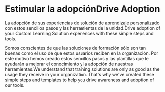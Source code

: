 # <a name="drive-adoption"></a><span data-ttu-id="fb4dc-101">Estimular la adopción</span><span class="sxs-lookup"><span data-stu-id="fb4dc-101">Drive Adoption</span></span>

<span data-ttu-id="fb4dc-102">La adopción de sus experiencias de solución de aprendizaje personalizado con estos sencillos pasos y las herramientas de la unidad.</span><span class="sxs-lookup"><span data-stu-id="fb4dc-102">Drive adoption of your Custom Learning Solution experiences with these simple steps and tools.</span></span> 

<span data-ttu-id="fb4dc-p101">Somos conscientes de que las soluciones de formación sólo son tan buenas como el uso de que estos usuarios reciben en la organización.  Por este motivo hemos creado estos sencillos pasos y las plantillas que le ayudarán a mejorar el conocimiento y la adopción de nuestras herramientas.</span><span class="sxs-lookup"><span data-stu-id="fb4dc-p101">We understand that training solutions are only as good as the usage they receive in your organization.  That's why we've created these simple steps and templates to help you drive awareness and adoption of our tools.</span></span>  



